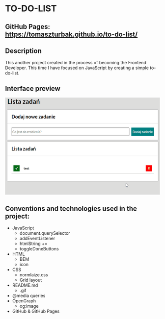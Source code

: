 # TO-DO-LIST

## GitHub Pages: https://tomaszturbak.github.io/to-do-list/

## Description

This another project created in the process of becoming the Frontend Developer. This time I have focused on JavaScript by creating a simple to-do-list.

## Interface preview

![preview](https://github.com/TomaszTurbak/to-do-list/blob/master/images/preview.gif?raw=true)

## Conventions and technologies used in the project:

- JavaScript
  - document.querySelector
  - addEventListener
  - htmlString +=
  - toggleDoneButtons
- HTML
  - BEM
  - icon
- CSS
  - normlaize.css
  - Grid layout
- README.md
  - .gif
- @media queries
- OpenGraph
  - og:image
- GitHub & GitHub Pages
